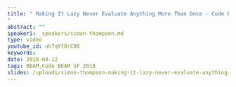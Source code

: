 ```yaml
---
title: " Making It Lazy Never Evaluate Anything More Than Once - Code BEAM SF 2018
"
abstract: ""
speaker1: _speakers/simon-thompson.md
type: video
youtube_id: uh7qYf8rC00
keywords: 
date: 2018-04-12
tags: BEAM,Code BEAM SF 2018
slides: /uploads/simon-thompson-making-it-lazy-never-evaluate-anything-more-than-once-compressed.pdf
---
```



